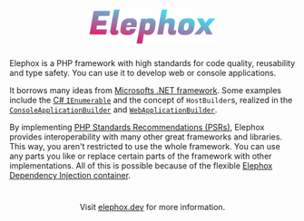 <h1 align="center">
  <img src="https://raw.githubusercontent.com/elephox-dev/.github/main/profile/logo.svg" alt="Elephox Logo" height=60>
</h1>

<p>
  Elephox is a PHP framework with high standards for code quality, reusability and type safety. You can use it to develop web or console applications.
</p>
<p>
  It borrows many ideas from <a href="https://dotnet.microsoft.com/en-us/">Microsofts .NET framework</a>. Some examples include the <a href="https://github.com/elephox-dev/collection">C# <code>IEnumerable</code></a> and the concept of <code>HostBuilder</code>s, realized in the <a href="https://github.com/elephox-dev/console"><code>ConsoleApplicationBuilder</code></a> and <a href="https://github.com/elephox-dev/web"><code>WebApplicationBuilder</code></a>.
</p>
<p>
  By implementing <a href="https://www.php-fig.org/psr/">PHP Standards Recommendations (PSRs)</a>, Elephox provides interoperability with many other great frameworks and libraries. This way, you aren't restricted to use the whole framework. You can use any parts you like or replace certain parts of the framework with other implementations. All of this is possible because of the flexible <a href="https://github.com/elephox-dev/di">Elephox Dependency Injection container</a>.
</p>

<h1></h1>
<p align="center">
  Visit <a href="https://elephox.dev" target="_blank">elephox.dev</a> for more information.
</p>
